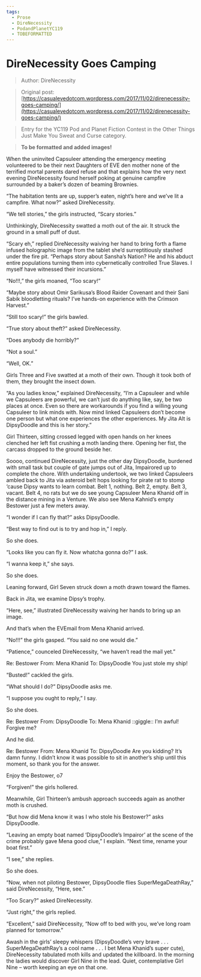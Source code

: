 ```yaml
---
tags:
  - Prose
  - DireNecessity
  - PodandPlanetYC119
  - TOBEFORMATTED
---
```


# DireNecessity Goes Camping

> Author: DireNecessity

> Original post: [https://casualevedotcom.wordpress.com/2017/11/02/direnecessity-goes-camping/](https://casualevedotcom.wordpress.com/2017/11/02/direnecessity-goes-camping/)

> Entry for the YC119 Pod and Planet Fiction Contest in the Other Things Just Make You Sweat and Curse category.

> **To be formatted and added images!**

When the uninvited Capsuleer attending the emergency meeting volunteered to be their next Daughters of EVE den mother none of the terrified mortal parents dared refuse and that explains how the very next evening DireNecessity found herself poking at genuine campfire surrounded by a baker’s dozen of beaming Brownies.

“The habitation tents are up, supper’s eaten, night’s here and we’ve lit a campfire. What now?” asked DireNecessity.

“We tell stories,” the girls instructed, “Scary stories.”

Unthinkingly, DireNecessity swatted a moth out of the air.  It struck the ground in a small puff of dust.

“Scary eh,” replied DireNecessity waiving her hand to bring forth a flame infused holographic image from the tablet she’d surreptitiously stashed under the fire pit. “Perhaps story about Sansha’s Nation? He and his abduct entire populations turning them into cybernetically controlled True Slaves. I myself have witnessed their incursions.”

“No!!!,” the girls moaned, “Too scary!”

“Maybe story about Omir Sarikusa’s Blood Raider Covenant and their Sani Sabik bloodletting rituals? I’ve hands-on experience with the Crimson Harvest.”

“Still too scary!” the girls bawled.

“True story about theft?” asked DireNecessity.

“Does anybody die horribly?”

“Not a soul.”

“Well, OK.”

Girls Three and Five swatted at a moth of their own. Though it took both of them, they brought the insect down.

“As you ladies know,” explained DireNecessity, “I’m a Capsuleer and while we Capsuleers are powerful, we can’t just do anything like, say, be two places at once. Even so there are workarounds if you find a willing young Capsuleer to link minds with. Now mind linked Capsuleers don’t become one person but what one experiences the other experiences. My Jita Alt is DipsyDoodle and this is her story.”

Girl Thirteen, sitting crossed legged with open hands on her knees clenched her left fist crushing a moth landing there. Opening her fist, the carcass dropped to the ground beside her.

 

Soooo, continued DireNecessity, just the other day DipsyDoodle, burdened with small task but couple of gate jumps out of Jita, Impairored up to complete the chore. With undertaking undertook, we two linked Capsuleers ambled back to Jita via asteroid belt hops looking for pirate rat to stomp ‘cause Dipsy wants to learn combat. Belt 1, nothing. Belt 2, empty. Belt 3, vacant. Belt 4, no rats but we do see young Capsuleer Mena Khanid off in the distance mining in a Venture. We also see Mena Kahnid’s empty Bestower just a few meters away.

“I wonder if I can fly that?” asks DipsyDoodle.

“Best way to find out is to try and hop in,” I reply.

So she does.

“Looks like you can fly it. Now whatcha gonna do?” I ask.

“I wanna keep it,” she says.

So she does.

Leaning forward, Girl Seven struck down a moth drawn toward the flames.

Back in Jita, we examine Dipsy’s trophy.

“Here, see,” illustrated DireNecessity waiving her hands to bring up an image.


And that’s when the EVEmail from Mena Khanid arrived.

“No!!!” the girls gasped. “You said no one would die.”

“Patience,” counceled DireNecessity, “we haven’t read the mail yet.”

Re: Bestower
From: Mena Khanid
To: DipsyDoodle
You just stole my ship!

“Busted!” cackled the girls.

“What should I do?” DipsyDoodle asks me.

“I suppose you ought to reply,” I say.

So she does.

Re: Bestower
From: DipsyDoodle
To: Mena Khanid
::giggle:: I’m awful!  Forgive me?

And he did.

Re: Bestower
From: Mena Khanid
To: DipsyDoodle
Are you kidding? It’s damn funny. I didn’t know it was possible to sit in another’s ship until this moment, so thank you for the answer.

Enjoy the Bestower,
o7

“Forgiven!” the girls hollered.

Meanwhile, Girl Thirteen’s ambush approach succeeds again as another moth is crushed.

“But how did Mena know it was I who stole his Bestower?” asks DipsyDoodle.

“Leaving an empty boat named ‘DipsyDoodle’s Impairor’ at the scene of the crime probably gave Mena good clue,” I explain. “Next time, rename your boat first.”

“I see,” she replies.

So she does.

“Now, when not piloting Bestower, DipsyDoodle flies SuperMegaDeathRay,” said DireNecessity, “Here, see.”


 

“Too Scary?” asked DireNecessity.

“Just right,” the girls replied.

“Excellent,” said DireNecessity, “Now off to bed with you, we’ve long roam planned for tomorrow.”

Awash in the girls’ sleepy whispers (DipsyDoodle’s very brave . . . SuperMegaDeathRay’s a cool name . . . I bet Mena Khanid’s super cute), DireNecessity tabulated moth kills and updated the killboard. In the morning the ladies would discover Girl Nine in the lead. Quiet, contemplative Girl Nine – worth keeping an eye on that one.